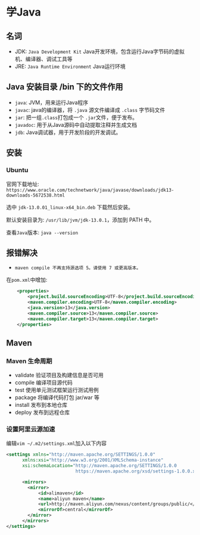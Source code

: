 # 学Java

## 名词

- JDK: `Java Development Kit` Java开发环境，包含运行Java字节码的虚拟机、编译器、调试工具等
- JRE: `Java Runtime Environment` Java运行环境

## Java 安装目录 /bin 下的文件作用

- `java`: JVM，用来运行Java程序
- `javac`: java的编译器，将 `.java` 源文件编译成 `.class` 字节码文件
- `jar`: 把一组`.class`打包成一个 `.jar`文件，便于发布。
- `javadoc`: 用于从Java源码中自动提取注释并生成文档
- `jdb`: Java调试器，用于开发阶段的开发调试。

## 安装

### Ubuntu

官网下载地址: `https://www.oracle.com/technetwork/java/javase/downloads/jdk13-downloads-5672538.html`

选中 `jdk-13.0.01_linux-x64_bin.deb` 下载然后安装。

默认安装目录为: `/usr/lib/jvm/jdk-13.0.1`，添加到 PATH 中。

查看`Java`版本: `java --version`

## 报错解决

- `maven compile 不再支持源选项 5。请使用 7 或更高版本。`

在`pom.xml`中增加: 

```xml
    <properties>
        <project.build.sourceEncoding>UTF-8</project.build.sourceEncoding>
        <maven.compiler.encoding>UTF-8</maven.compiler.encoding>
        <java.version>13</java.version>
        <maven.compiler.source>13</maven.compiler.source>
        <maven.compiler.target>13</maven.compiler.target>
    </properties>
```

## Maven

### Maven 生命周期

- validate 验证项目及构建信息是否可用
- compile 编译项目源代码
- test 使用单元测试框架运行测试用例
- package 将编译代码打包 jar/war 等
- install 发布到本地仓库
- deploy 发布到远程仓库

### 设置阿里云源加速

编辑`vim ~/.m2/settings.xml`加入以下内容  

```xml
<settings xmlns="http://maven.apache.org/SETTINGS/1.0.0"
      xmlns:xsi="http://www.w3.org/2001/XMLSchema-instance"
      xsi:schemaLocation="http://maven.apache.org/SETTINGS/1.0.0
                          https://maven.apache.org/xsd/settings-1.0.0.xsd">

      <mirrors>
        <mirror>  
            <id>alimaven</id>  
            <name>aliyun maven</name>  
            <url>http://maven.aliyun.com/nexus/content/groups/public/</url>  
            <mirrorOf>central</mirrorOf>          
        </mirror>  
      </mirrors>
</settings>
```

